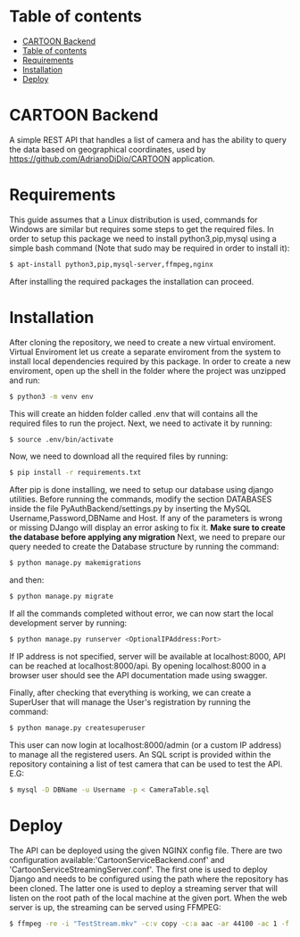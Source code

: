 Table of contents
=================

* [CARTOON Backend](#cartoon-backend)
* [Table of contents](#table-of-contents)
* [Requirements](#requirements)
* [Installation](#installation)
* [Deploy](#deploy)

# CARTOON Backend
A simple REST API that handles a list of camera and has the ability to query the data based on geographical coordinates, used by https://github.com/AdrianoDiDio/CARTOON application.

Requirements
============
This guide assumes that a Linux distribution is used, commands for Windows are similar but requires some steps to get the required files.
In order to setup this package we need to install python3,pip,mysql using a simple bash command (Note that sudo may be required in order to install it):
```bash
$ apt-install python3,pip,mysql-server,ffmpeg,nginx
```
After installing the required packages the installation can proceed.

Installation
============
After cloning the repository, we need to create a new virtual enviroment.
Virtual Enviroment let us create a separate enviroment from the system to install local dependencies required by this package.
In order to create a new enviroment, open up the shell in the folder where the project was unzipped and run:
```bash
$ python3 -m venv env
```
This will create an hidden folder called .env that will contains all the required files to run the project.
Next, we need to activate it by running:
```bash
$ source .env/bin/activate
```
Now, we need to download all the required files by running:
```bash
$ pip install -r requirements.txt
```
After pip is done installing, we need to setup our database using django utilities.
Before running the commands, modify the section DATABASES inside the file PyAuthBackend/settings.py by inserting the
MySQL Username,Password,DBName and Host.
If any of the parameters is wrong or missing DJango will display an error asking to fix it.
**Make sure to create the database before applying any migration**
Next, we need to prepare our query needed to create the Database structure by running the command:
```bash
$ python manage.py makemigrations
```
and then:
```bash
$ python manage.py migrate
```
If all the commands completed without error, we can now start the local development server by running:
```bash
$ python manage.py runserver <OptionalIPAddress:Port>
```
If IP address is not specified, server will be available at localhost:8000, API can be reached at localhost:8000/api.
By opening localhost:8000 in a browser user should see the API documentation made using swagger.

Finally, after checking that everything is working, we can create a SuperUser that will manage the User's registration
by running the command:

```bash
$ python manage.py createsuperuser
```
This user can now login at localhost:8000/admin (or a custom IP address) to manage all the registered users.
An SQL script is provided within the repository containing a list of test camera that can be used to test the API.
E.G:
```bash
$ mysql -D DBName -u Username -p < CameraTable.sql
```
Deploy
============
The API can be deployed using the given NGINX config file.
There are two configuration available:'CartoonServiceBackend.conf' and 'CartoonServiceStreamingServer.conf'.
The first one is used to deploy Django and needs to be configured using the path where the repository has been cloned.
The latter one is used to deploy a streaming server that will listen on the root path of the local machine at the given port.
When the web server is up, the streaming can be served using FFMPEG:
```bash
$ ffmpeg -re -i "TestStream.mkv" -c:v copy -c:a aac -ar 44100 -ac 1 -f flv https://IpAddress:Port/
```
